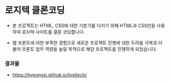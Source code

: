 # 로지텍 클론코딩

- 본 프로젝트는 HTML, CSS에 대한 기본기를 다지기 위해 HTML과 CSS만을 사용하여 로지텍 사이트를 클론 코딩합니다.

- 웹 프론트에 대한 부족한 경험으로 새로운 프로젝트 진행에 대한 두려움 극복과 더불어 프론트 업무 역량을 늘릴 목적으로 해당 프로젝트를 진행하게 되었습니다.

### 결과물

- https://hyeongsi.github.io/logitech/
